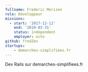 ```yaml
---
fullname: Frederic Merizen
role: Développeur
missions:
  - start: '2017-12-12'
    end: '2019-03-31'
    status: independent
    employer: octo
github: fredZen
startups:
    - demarches-simplifiees.fr
---
```


Dev Rails sur demarches-simplifiees.fr
